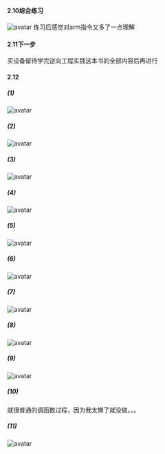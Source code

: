 #### 2.10综合练习
![avatar](1.jpg)
练习后感觉对arm指令又多了一点理解

#### 2.11下一步
买设备留待学完逆向工程实践这本书的全部内容后再进行

#### 2.12
##### (1)
![avatar](2.jpg)
##### (2)
![avatar](3.jpg)
##### (3)
![avatar](4.jpg)
##### (4)
![avatar](5.jpg)
##### (5)
![avatar](6.jpg)
##### (6)
![avatar](7.jpg)
##### (7)
![avatar](8.jpg)
##### (8)
![avatar](9.jpg)
##### (9)
![avatar](10.jpg)
##### (10)
就很普通的调函数过程，因为我太懒了就没做。。。
##### (11)
![avatar](11.jpg)